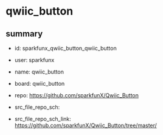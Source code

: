# qwiic_button
 
## summary 
* id: sparkfunx_qwiic_button_qwiic_button
* user: sparkfunx
* name: qwiic_button
* board: qwiic_button
* repo: https://github.com/sparkfunX/Qwiic_Button



* src_file_repo_sch: 
* src_file_repo_sch_link: https://github.com/sparkfunX/Qwiic_Button/tree/master/






